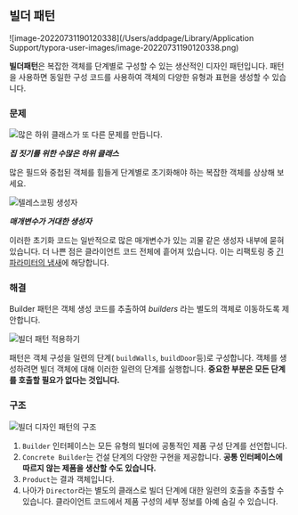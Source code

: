 ## 빌더 패턴

![image-20220731190120338](/Users/addpage/Library/Application Support/typora-user-images/image-20220731190120338.png)

**빌더패턴**은 복잡한 객체를 단계별로 구성할 수 있는 생산적인 디자인 패턴입니다. 패턴을 사용하면 동일한 구성 코드를 사용하여 객체의 다양한 유형과 표현을 생성할 수 있습니다.



### 문제

![많은 하위 클래스가 또 다른 문제를 만듭니다.](https://refactoring.guru/images/patterns/diagrams/builder/problem1.png?id=11e715c5c97811f848c48e0f399bb05e)

***집 짓기를 위한 수많은 하위 클래스***

많은 필드와 중첩된 객체를 힘들게 단계별로 초기화해야 하는 복잡한 객체를 상상해 보세요.



![텔레스코핑 생성자](https://refactoring.guru/images/patterns/diagrams/builder/problem2.png?id=2e91039b6c7d2d2df6ee519983a3b036)

***매개변수가 거대한 생성자***

이러한 초기화 코드는 일반적으로 많은 매개변수가 있는 괴물 같은 생성자 내부에 묻혀 있습니다. 더 나쁜 점은 클라이언트 코드 전체에 흩어져 있습니다. 이는 리팩토링 중 [긴 파라미터의 냄새](https://refactoring.guru/smells/long-parameter-list)에 해당합니다.



### 해결

Builder 패턴은 객체 생성 코드를 추출하여 *builders* 라는 별도의 객체로 이동하도록 제안합니다.

![빌더 패턴 적용하기](https://refactoring.guru/images/patterns/diagrams/builder/solution1.png?id=8ce82137f8935998de802cae59e00e11)

패턴은 객체 구성을 일련의 단계( `buildWalls`, `buildDoor`등)로 구성합니다. 객체를 생성하려면 빌더 객체에 대해 이러한 일련의 단계를 실행합니다. **중요한 부분은 모든 단계를 호출할 필요가 없다는 것입니다.**



### 구조

![빌더 디자인 패턴의 구조](https://refactoring.guru/images/patterns/diagrams/builder/structure.png?id=fe9e23559923ea0657aa5fe75efef333)

1. `Builder` 인터페이스는 모든 유형의 빌더에 공통적인 제품 구성 단계를 선언합니다.
2. `Concrete Builder`는 건설 단계의 다양한 구현을 제공합니다. **공통 인터페이스에 따르지 않는 제품을 생산할 수도 있습니다.**
3. `Product`는 결과 객체입니다.
4. 나아가 `Director`라는 별도의 클래스로 빌더 단계에 대한 일련의 호출을 추출할 수 있습니다. 클라이언트 코드에서 제품 구성의 세부 정보를 아예 숨길 수 있습니다.

